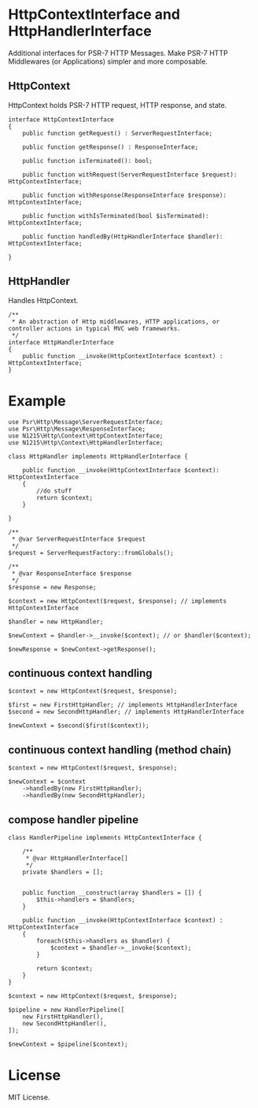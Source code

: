 # HttpContextInterface and HttpHandlerInterface
Additional interfaces for PSR-7 HTTP Messages.
Make PSR-7 HTTP Middlewares (or Applications) simpler and more composable.

## HttpContext
HttpContext holds PSR-7 HTTP request, HTTP response, and state.

    interface HttpContextInterface
    {
        public function getRequest() : ServerRequestInterface;

        public function getResponse() : ResponseInterface;

        public function isTerminated(): bool;

        public function withRequest(ServerRequestInterface $request): HttpContextInterface;

        public function withResponse(ResponseInterface $response): HttpContextInterface;

        public function withIsTerminated(bool $isTerminated): HttpContextInterface;

        public function handledBy(HttpHandlerInterface $handler): HttpContextInterface;

    }


## HttpHandler
Handles HttpContext.

    /**
     * An abstraction of Http middlewares, HTTP applications, or controller actions in typical MVC web frameworks.
     */
    interface HttpHandlerInterface
    {
        public function __invoke(HttpContextInterface $context) : HttpContextInterface;
    }


# Example

    use Psr\Http\Message\ServerRequestInterface;
    use Psr\Http\Message\ResponseInterface;
    use N1215\Http\Context\HttpContextInterface;
    use N1215\Http\Context\HttpHandlerInterface;

    class HttpHandler implements HttpHandlerInterface {

        public function __invoke(HttpContextInterface $context): HttpContextInterface
        {
            //do stuff
            return $context;
        }

    }

    /**
     * @var ServerRequestInterface $request
     */
    $request = ServerRequestFactory::fromGlobals();

    /**
     * @var ResponseInterface $response
     */
    $response = new Response;

    $context = new HttpContext($request, $response); // implements HttpContextInterface

    $handler = new HttpHandler;

    $newContext = $handler->__invoke($context); // or $handler($context);

    $newResponse = $newContext->getResponse();


## continuous context handling

    $context = new HttpContext($request, $response);

    $first = new FirstHttpHandler; // implements HttpHandlerInterface
    $second = new SecondHttpHandler; // implements HttpHandlerInterface

    $newContext = $second($first($context));


## continuous context handling (method chain)

    $context = new HttpContext($request, $response);

    $newContext = $context
        ->handledBy(new FirstHttpHandler);
        ->handledBy(new SecondHttpHandler);


## compose handler pipeline

    class HandlerPipeline implements HttpContextInterface {

        /**
         * @var HttpHandlerInterface[]
         */
        private $handlers = [];


        public function __construct(array $handlers = []) {
            $this->handlers = $handlers;
        }

        public function __invoke(HttpContextInterface $context) : HttpContextInterface
        {
            foreach($this->handlers as $handler) {
                $context = $handler->__invoke($context);
            }

            return $context;
        }
    }

    $context = new HttpContext($request, $response);

    $pipeline = new HandlerPipeline([
        new FirstHttpHandler(),
        new SecondHttpHandler(),
    ]);

    $newContext = $pipeline($context);

# License
MIT License.
